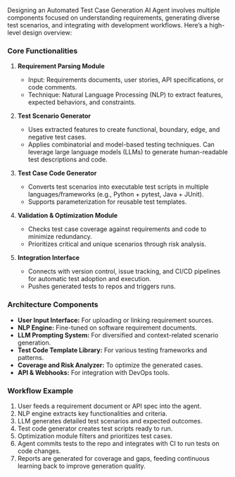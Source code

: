 Designing an Automated Test Case Generation AI Agent involves multiple components focused on understanding requirements, generating diverse test scenarios, and integrating with development workflows. Here’s a high-level design overview:

### Core Functionalities
1. **Requirement Parsing Module**  
   - Input: Requirements documents, user stories, API specifications, or code comments.  
   - Technique: Natural Language Processing (NLP) to extract features, expected behaviors, and constraints.

2. **Test Scenario Generator**  
   - Uses extracted features to create functional, boundary, edge, and negative test cases.  
   - Applies combinatorial and model-based testing techniques. Can leverage large language models (LLMs) to generate human-readable test descriptions and code.

3. **Test Case Code Generator**  
   - Converts test scenarios into executable test scripts in multiple languages/frameworks (e.g., Python + pytest, Java + JUnit).  
   - Supports parameterization for reusable test templates.

4. **Validation & Optimization Module**  
   - Checks test case coverage against requirements and code to minimize redundancy.  
   - Prioritizes critical and unique scenarios through risk analysis.

5. **Integration Interface**  
   - Connects with version control, issue tracking, and CI/CD pipelines for automatic test adoption and execution.  
   - Pushes generated tests to repos and triggers runs.

### Architecture Components
- **User Input Interface:** For uploading or linking requirement sources.  
- **NLP Engine:** Fine-tuned on software requirement documents.  
- **LLM Prompting System:** For diversified and context-related scenario generation.  
- **Test Code Template Library:** For various testing frameworks and patterns.  
- **Coverage and Risk Analyzer:** To optimize the generated cases.  
- **API & Webhooks:** For integration with DevOps tools.

### Workflow Example
1. User feeds a requirement document or API spec into the agent.  
2. NLP engine extracts key functionalities and criteria.  
3. LLM generates detailed test scenarios and expected outcomes.  
4. Test code generator creates test scripts ready to run.  
5. Optimization module filters and prioritizes test cases.  
6. Agent commits tests to the repo and integrates with CI to run tests on code changes.  
7. Reports are generated for coverage and gaps, feeding continuous learning back to improve generation quality.
